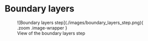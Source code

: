 # Boundary layers

<figure markdown>
  ![Boundary layers step](./images/boundary_layers_step.png){ .zoom .image-wrapper }
  <figcaption>View of the boundary layers step</figcaption>
</figure>
